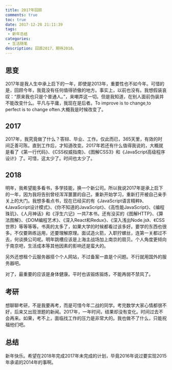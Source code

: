 ```yaml
---
title: 2017年回顾
comments: true
toc: true
date: 2017-12-28 21:11:39
tags:
 - 新年总结
categories:
 - 生活随笔
description: 回首2017，期待2018。
---
```

## 思变
2017年是我人生中承上启下的一年，即使是2013年，重要性也不如今年。可惜的是，回顾今年，我竟没有任何值得骄傲的地方。事实上，以前也没有。我想假装哀叹：“原来我也只是个普通人。”，来嘲弄这一切。但是我知道，在别人面前伪装并不能改变什么。平凡与平庸，我现在是后者。To improve is to change,to perfect is to change often.大概我是时候改变了。

## 2017
2017年，我究竟做了什么？答辩、毕业、工作。仅此而已，365天里，有效的时间乏善可陈。直到工作后，才知道改变。2017年若还有什么值得我说的，大概就是看了《第一行代码》、《CSS权威指南》、《图解CSS3》和《JavaScript高级程序设计》了。可惜，这太少了。时间也太少了。

## 2018
明年，我希望能多看书，多学技能，换一个新公司。所以我说2017年是承上启下的一年，因为我将告别曾经浑浑噩噩的自己，重新开始学习，重新打开被自己亲手关上的大门。我想多看点书，现在已经买的有《JavaScript语言精粹》、《JavaScript设计模式》、《你不知道的JavaScript》、《高性能JavaScript》、《编程珠玑》、《人月神话》和《浮生六记》一共7本书。还有没买的《图解HTTP》、《算法图解》、《DOM编程艺术》、《深入React和Redux》、《深入浅出Node.js》、《CSS世界》等等等等。书真的太多了，如果大学的时候都看过该多好。要学的东西也很多。不仅要熟练运用，还要理解原理。面试造火箭，入职拧螺丝，连第一关都过不去，何谈换公司呢。明年跳槽应该是上海主战场加上南京的扇贝。个人角度更倾向于南京吧，生活成本等其他因素的影响还是蛮大的。

另外还想租个云服务器搭个个人网站，不过备案一直是个问题。不行就用国外的服务器吧。

对了，最重要的应该是身体健康。平时也该锻炼锻炼，不能再弱不禁风了。

## 考研
想聊聊考研，不是我要再考，而是可惜今年二战的同学。考完数学大家心情都很不好，后来又出现泄题的新闻。2017年，一年时间，结果却没有变化。时间过去不会再来。如果，考不上，面临找工作的压力是非常大的。我也做不了什么，只能祝福他们吧。

## 总结
新年快乐。希望在2018年完成2017年未完成的计划，毕竟2016年说过要实现2015年承诺的2014年的事啊。